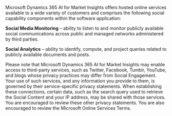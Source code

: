 Microsoft Dynamics 365 AI for Market Insights offers hosted online services available to a wide variety of customers and comprises the following social capability components within the software application:  
  
**Social Media Monitoring** – ability to listen to and monitor publicly available social communications across public and managed networks administered by third parties.  
  
**Social Analytics** – ability to identify, compute, and project queries related to publicly available documents and posts.  
  
 Please note that Microsoft Dynamics 365 AI for Market Insights may enable access to third-party services, such as Twitter, Facebook, Tumblr, YouTube, and blogs whose privacy practices may differ from Social Engagement. Your use of such services, and any information you provide to them, is governed by their service-specific privacy statements. When establishing these connections, certain data, such as the search query used to retrieve the Social Content and your IP address, may be shared with those services. You are encouraged to review these other privacy statements. You are also encouraged to review the Microsoft Online Services Terms.